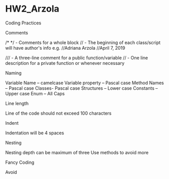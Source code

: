 # HW2_Arzola

Coding Practices

Comments

/* */ - Comments for a whole block
// - The beginning of each class/script will have author's info
e.g.
//Adriana Arzola
//April 7, 2019

/// - A three-line comment for a public function/variable
// - One line description for a private function or whenever necessary

Naming

Variable Name – camelcase
Variable property – Pascal case
Method Names – Pascal case
Classes- Pascal case
Structures – Lower case
Constants – Upper case
Enum – All Caps

Line length

Line of the code should not exceed 100 characters

Indent

Indentation will be 4 spaces

Nesting

Nesting depth can be maximum of three
Use methods to avoid more

Fancy Coding

Avoid
